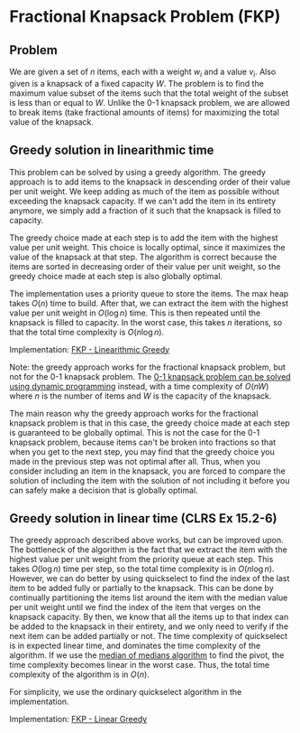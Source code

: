 # Fractional Knapsack Problem (FKP)

## Problem

We are given a set of $n$ items, each with a weight $w_i$ and a value $v_i$. Also given is a knapsack of a fixed capacity $W$. The problem is to find the maximum value subset of the items such that the total weight of the subset is less than or equal to $W$. Unlike the 0-1 knapsack problem, we are allowed to break items (take fractional amounts of items) for maximizing the total value of the knapsack.

## Greedy solution in linearithmic time

This problem can be solved by using a greedy algorithm. The greedy approach is to add items to the knapsack in descending order of their value per unit weight. We keep adding as much of the item as possible without exceeding the knapsack capacity. If we can't add the item in its entirety anymore, we simply add a fraction of it such that the knapsack is filled to capacity.

The greedy choice made at each step is to add the item with the highest value per unit weight. This choice is locally optimal, since it maximizes the value of the knapsack at that step. The algorithm is correct because the items are sorted in decreasing order of their value per unit weight, so the greedy choice made at each step is also globally optimal.

The implementation uses a priority queue to store the items. The max heap takes $O(n)$ time to build. After that, we can extract the item with the highest value per unit weight in $O(\log n)$ time. This is then repeated until the knapsack is filled to capacity. In the worst case, this takes $n$ iterations, so that the total time complexity is $O(n\log n)$.

Implementation: [FKP - Linearithmic Greedy](https://github.com/pl3onasm/AADS/tree/main/algorithms/greedy/fract-knapsack/fkp-1.c)  

Note: the greedy approach works for the fractional knapsack problem, but not for the 0-1 knapsack problem. The [0-1 knapsack problem can be solved using dynamic programming](https://github.com/pl3onasm/AADS/tree/main/algorithms/dynamic-programming/knapsack) instead, with a time complexity of $O(nW)$ where $n$ is the number of items and $W$ is the capacity of the knapsack.  

The main reason why the greedy approach works for the fractional knapsack problem is that in this case, the greedy choice made at each step is guaranteed to be globally optimal. This is not the case for the 0-1 knapsack problem, because items can't be broken into fractions so that when you get to the next step, you may find that the greedy choice you made in the previous step was not optimal after all. Thus, when you consider including an item in the knapsack, you are forced to compare the solution of including the item with the solution of not including it before you can safely make a decision that is globally optimal.

## Greedy solution in linear time (CLRS Ex 15.2-6)

The greedy approach described above works, but can be improved upon. The bottleneck of the algorithm is the fact that we extract the item with the highest value per unit weight from the priority queue at each step. This takes $O(\log n)$ time per step, so the total time complexity is in $O(n\log n)$. However, we can do better by using quickselect to find the index of the last item to be added fully or partially to the knapsack. This can be done by continually partitioning the items list around the item with the median value per unit weight until we find the index of the item that verges on the knapsack capacity. By then, we know that all the items up to that index can be added to the knapsack in their entirety, and we only need to verify if the next item can be added partially or not. The time complexity of quickselect is in expected linear time, and dominates the time complexity of the algorithm. If we use the [median of medians algorithm](https://github.com/pl3onasm/CLRS-in-C/blob/main/algorithms/divide-and-conquer/quickselect/qselect-2.c) to find the pivot, the time complexity becomes linear in the worst case. Thus, the total time complexity of the algorithm is in $O(n)$.

For simplicity, we use the ordinary quickselect algorithm in the implementation.

Implementation: [FKP - Linear Greedy](https://github.com/pl3onasm/AADS/tree/main/algorithms/greedy/fract-knapsack/fkp-2.c)  
